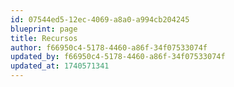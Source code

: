 ```yaml
---
id: 07544ed5-12ec-4069-a8a0-a994cb204245
blueprint: page
title: Recursos
author: f66950c4-5178-4460-a86f-34f07533074f
updated_by: f66950c4-5178-4460-a86f-34f07533074f
updated_at: 1740571341
---
```

